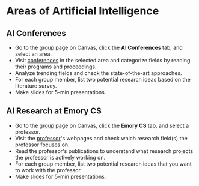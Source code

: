 # Areas of Artificial Intelligence

## AI Conferences

* Go to the [group page](https://canvas.emory.edu/courses/105451/groups) on Canvas, click the **AI Conferences** tab, and select an area.
* Visit [conferences](ai_conferences.md) in the selected area and categorize fields by reading their programs and proceedings.
* Analyze trending fields and check the state-of-the-art approaches.
* For each group member, list two potential research ideas based on the literature survey.
* Make slides for 5-min presentations.

## AI Research at Emory CS

* Go to the [group page](https://canvas.emory.edu/courses/105451/groups) on Canvas, click the **Emory CS** tab, and select a professor.
* Visit the [professor](ai_emorycs.md)'s webpages and check which research field(s) the professor focuses on.
* Read the professor's publications to understand what research projects the professor is actively working on.
* For each group member, list two potential research ideas that you want to work with the professor.
* Make slides for 5-min presentations.
